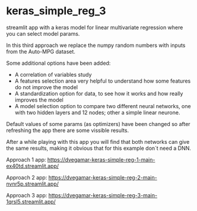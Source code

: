 # keras_simple_reg_3
streamlit app with a keras model for linear multivariate regression where you can select model params.   

In this third approach we replace the numpy random numbers with inputs from the Auto-MPG dataset.

Some additional options have been added:

- A correlation of variables study
- A features selection area very helpful to understand how some features do not improve the model
- A standardization option for data, to see how it works and how really improves the model
- A model selection option to compare two different neural networks, one with two hidden layers and 12 nodes; other a simple linear neurone.

Default values of some params (as optimizers) have been changed so after refreshing the app there are some vissible results.

After a while playing with this app you will find that both networks can give the same results, making it obvious that for this example don´t need a DNN.

Approach 1 app: https://dvegamar-keras-simple-reg-1-main-ex40td.streamlit.app/   

Approach 2 app: https://dvegamar-keras-simple-reg-2-main-nvnr5p.streamlit.app/

Approach 3 app: https://dvegamar-keras-simple-reg-3-main-1qrsl5.streamlit.app/